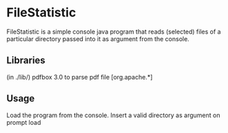 # FileStatistic
FileStatistic is a simple console java program that reads (selected) files of a particular directory passed into it as argument from the console.

## Libraries
 (in ./lib/) pdfbox 3.0 to parse pdf file [org.apache.*]

## Usage
 Load the program from the console. 
 Insert a valid directory as argument on prompt load 
